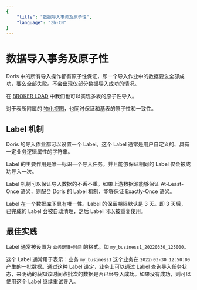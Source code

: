 ```yaml
---
{
    "title": "数据导入事务及原子性",
    "language": "zh-CN"
}
---
```


<!-- 
Licensed to the Apache Software Foundation (ASF) under one
or more contributor license agreements.  See the NOTICE file
distributed with this work for additional information
regarding copyright ownership.  The ASF licenses this file
to you under the Apache License, Version 2.0 (the
"License"); you may not use this file except in compliance
with the License.  You may obtain a copy of the License at

  http://www.apache.org/licenses/LICENSE-2.0

Unless required by applicable law or agreed to in writing,
software distributed under the License is distributed on an
"AS IS" BASIS, WITHOUT WARRANTIES OR CONDITIONS OF ANY
KIND, either express or implied.  See the License for the
specific language governing permissions and limitations
under the License.
-->

# 数据导入事务及原子性

Doris 中的所有导入操作都有原子性保证，即一个导入作业中的数据要么全部成功，要么全部失败。不会出现仅部分数据导入成功的情况。

在 [BROKER LOAD](../../../sql-manual/sql-reference/Data-Manipulation-Statements/Load/BROKER-LOAD.md) 中我们也可以实现多表的原子性导入。

对于表所附属的 [物化视图](../../../advanced/materialized-view.md)，也同时保证和基表的原子性和一致性。

## Label 机制

Doris 的导入作业都可以设置一个 Label。这个 Label 通常是用户自定义的、具有一定业务逻辑属性的字符串。

Label 的主要作用是唯一标识一个导入任务，并且能够保证相同的 Label 仅会被成功导入一次。

Label 机制可以保证导入数据的不丢不重。如果上游数据源能够保证 At-Least-Once 语义，则配合 Doris 的 Label 机制，能够保证 Exactly-Once 语义。

Label 在一个数据库下具有唯一性。Label 的保留期限默认是 3 天。即 3 天后，已完成的 Label 会被自动清理，之后 Label 可以被重复使用。

## 最佳实践

Label 通常被设置为 `业务逻辑+时间` 的格式。如 `my_business1_20220330_125000`。

这个 Label 通常用于表示：业务 `my_business1` 这个业务在 `2022-03-30 12:50:00` 产生的一批数据。通过这种 Label 设定，业务上可以通过 Label 查询导入任务状态，来明确的获知该时间点批次的数据是否已经导入成功。如果没有成功，则可以使用这个 Label 继续重试导入。
